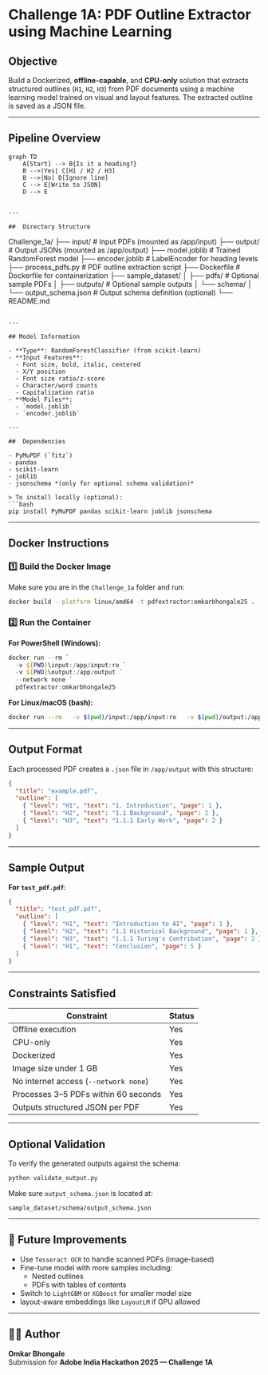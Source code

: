 # Challenge 1A: PDF Outline Extractor using Machine Learning

##  Objective

Build a Dockerized, **offline-capable**, and **CPU-only** solution that extracts structured outlines (`H1`, `H2`, `H3`) from PDF documents using a machine learning model trained on visual and layout features. The extracted outline is saved as a JSON file.

---

##  Pipeline Overview

```mermaid
graph TD
    A[Start] --> B{Is it a heading?}
    B -->|Yes| C[H1 / H2 / H3]
    B -->|No| D[Ignore line]
    C --> E[Write to JSON]
    D --> E


---

##  Directory Structure

```
Challenge_1a/
├── input/                         # Input PDFs (mounted as /app/input)
├── output/                        # Output JSONs (mounted as /app/output)
├── model.joblib                   # Trained RandomForest model
├── encoder.joblib                 # LabelEncoder for heading levels
├── process_pdfs.py                # PDF outline extraction script
├── Dockerfile                     # Dockerfile for containerization
├── sample_dataset/
│   ├── pdfs/                      # Optional sample PDFs
│   ├── outputs/                   # Optional sample outputs
│   └── schema/
│       └── output_schema.json     # Output schema definition (optional)
└── README.md
```

---

## Model Information

- **Type**: RandomForestClassifier (from scikit-learn)
- **Input Features**:
  - Font size, bold, italic, centered
  - X/Y position
  - Font size ratio/z-score
  - Character/word counts
  - Capitalization ratio
- **Model Files**:
  - `model.joblib`
  - `encoder.joblib`

---

##  Dependencies

- PyMuPDF (`fitz`)
- pandas
- scikit-learn
- joblib
- jsonschema *(only for optional schema validation)*

> To install locally (optional):
```bash
pip install PyMuPDF pandas scikit-learn joblib jsonschema
```

---

##  Docker Instructions

### 1️⃣ Build the Docker Image

Make sure you are in the `Challenge_1a` folder and run:

```bash
docker build --platform linux/amd64 -t pdfextractor:omkarbhongale25 .
```

### 2️⃣ Run the Container

**For PowerShell (Windows):**
```powershell
docker run --rm `
  -v ${PWD}\input:/app/input:ro `
  -v ${PWD}\output:/app/output `
  --network none `
  pdfextractor:omkarbhongale25
```

**For Linux/macOS (bash):**
```bash
docker run --rm   -v $(pwd)/input:/app/input:ro   -v $(pwd)/output:/app/output   --network none   pdfextractor:omkarbhongale25
```

---

##  Output Format

Each processed PDF creates a `.json` file in `/app/output` with this structure:

```json
{
  "title": "example.pdf",
  "outline": [
    { "level": "H1", "text": "1. Introduction", "page": 1 },
    { "level": "H2", "text": "1.1 Background", "page": 2 },
    { "level": "H3", "text": "1.1.1 Early Work", "page": 2 }
  ]
}
```

---

##  Sample Output

**For `test_pdf.pdf`**:
```json
{
  "title": "test_pdf.pdf",
  "outline": [
    { "level": "H1", "text": "Introduction to AI", "page": 1 },
    { "level": "H2", "text": "1.1 Historical Background", "page": 1 },
    { "level": "H3", "text": "1.1.1 Turing's Contribution", "page": 2 },
    { "level": "H1", "text": "Conclusion", "page": 5 }
  ]
}
```

---

##  Constraints Satisfied

| Constraint                            | Status   |
|--------------------------------------|----------|
| Offline execution                    |  Yes   |
| CPU-only                             |  Yes   |
| Dockerized                           |  Yes   |
| Image size under 1 GB                |  Yes   |
| No internet access (`--network none`)|  Yes   |
| Processes 3–5 PDFs within 60 seconds |  Yes   |
| Outputs structured JSON per PDF      |  Yes   |

---



##  Optional Validation

To verify the generated outputs against the schema:

```bash
python validate_output.py
```

Make sure `output_schema.json` is located at:
```
sample_dataset/schema/output_schema.json
```

---

## 🔮 Future Improvements

- Use `Tesseract OCR` to handle scanned PDFs (image-based)
- Fine-tune model with more samples including:
  - Nested outlines
  - PDFs with tables of contents
- Switch to `LightGBM` or `XGBoost` for smaller model size
-  layout-aware embeddings like `LayoutLM` if GPU allowed

---

## 👨‍💻 Author

**Omkar Bhongale**  
Submission for **Adobe India Hackathon 2025 — Challenge 1A**
